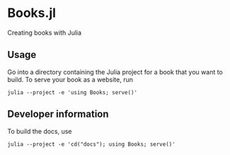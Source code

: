 # Books.jl

Creating books with Julia

## Usage

Go into a directory containing the Julia project for a book that you want to build.
To serve your book as a website, run
```
julia --project -e 'using Books; serve()'
```

## Developer information

To build the docs, use
```
julia --project -e 'cd("docs"); using Books; serve()'
```
